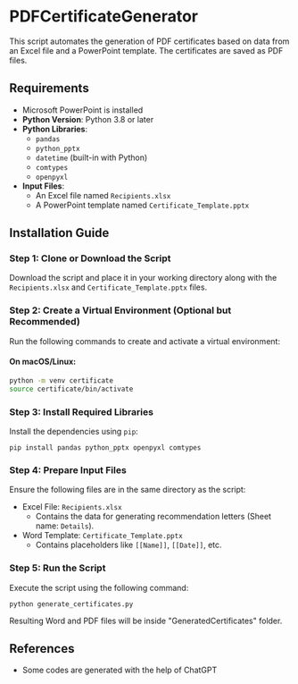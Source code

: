 # PDFCertificateGenerator

This script automates the generation of PDF certificates based on data from an Excel file and a PowerPoint template.
The certificates are saved as PDF files.

## Requirements

- Microsoft PowerPoint is installed
- **Python Version**: Python 3.8 or later
- **Python Libraries**:
    - `pandas`
    - `python_pptx`
    - `datetime` (built-in with Python)
    - `comtypes`
    - `openpyxl`
- **Input Files**:
    - An Excel file named `Recipients.xlsx`
    - A PowerPoint template named `Certificate_Template.pptx`

## Installation Guide

### Step 1: Clone or Download the Script

Download the script and place it in your working directory along with the `Recipients.xlsx`
and `Certificate_Template.pptx` files.

### Step 2: Create a Virtual Environment (Optional but Recommended)

Run the following commands to create and activate a virtual environment:

#### On macOS/Linux:

```bash
python -m venv certificate
source certificate/bin/activate
```

### Step 3: Install Required Libraries

Install the dependencies using `pip`:

```
pip install pandas python_pptx openpyxl comtypes
```

### Step 4: Prepare Input Files

Ensure the following files are in the same directory as the script:

- Excel File: `Recipients.xlsx`
    - Contains the data for generating recommendation letters (Sheet name: `Details`).
- Word Template: `Certificate_Template.pptx`
    - Contains placeholders like `[[Name]]`, `[[Date]]`, etc.

### Step 5: Run the Script

Execute the script using the following command:

```
python generate_certificates.py
```

Resulting Word and PDF files will be inside "GeneratedCertificates" folder.

## References

- Some codes are generated with the help of ChatGPT